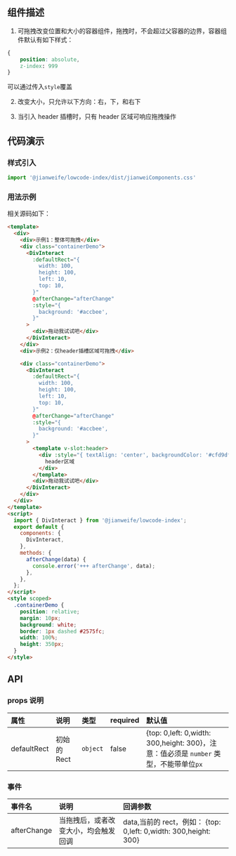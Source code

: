 ## 组件描述

1. 可拖拽改变位置和大小的容器组件，拖拽时，不会超过父容器的边界，容器组件默认有如下样式：

```css
{
    position: absolute,
    z-index: 999
}

```

可以通过传入`style`覆盖

2. 改变大小，只允许以下方向：右，下，和右下

3. 当引入 header 插槽时，只有 header 区域可响应拖拽操作

## 代码演示

### 样式引入

```js
import '@jianweife/lowcode-index/dist/jianweiComponents.css'
```

### 用法示例

<DivInteractDemo />

相关源码如下：

```html
<template>
  <div>
    <div>示例1：整体可拖拽</div>
    <div class="containerDemo">
      <DivInteract
        :defaultRect="{
          width: 100,
          height: 100,
          left: 10,
          top: 10,
        }"
        @afterChange="afterChange"
        :style="{
          background: '#accbee',
        }"
      >
        <div>拖动我试试吧</div>
      </DivInteract>
    </div>
    <div>示例2：仅header插槽区域可拖拽</div>

    <div class="containerDemo">
      <DivInteract
        :defaultRect="{
          width: 100,
          height: 100,
          left: 10,
          top: 10,
        }"
        @afterChange="afterChange"
        :style="{
          background: '#accbee',
        }"
      >
        <template v-slot:header>
          <div :style="{ textAlign: 'center', backgroundColor: '#cfd9df' }">
            header区域
          </div>
        </template>
        <div>拖动我试试吧</div>
      </DivInteract>
    </div>
  </div>
</template>
<script>
  import { DivInteract } from '@jianweife/lowcode-index';
  export default {
    components: {
      DivInteract,
    },
    methods: {
      afterChange(data) {
        console.error('+++ afterChange', data);
      },
    },
  };
</script>
<style scoped>
  .containerDemo {
    position: relative;
    margin: 10px;
    background: white;
    border: 1px dashed #2575fc;
    width: 100%;
    height: 350px;
  }
</style>
```

## API

### props 说明

| 属性        | 说明        | 类型     | required | 默认值   |
| :---------- | :---------- | :------- | :------- | :---------- |
| defaultRect | 初始的 Rect | `object` | false    | {top: 0,left: 0,width: 300,height: 300}，注意：值必须是 `number` 类型，不能带单位`px` |

### 事件

| 事件名      | 说明   | 回调参数    |
| :---------- | :-------- | :--------- |
| afterChange | 当拖拽后，或者改变大小，均会触发回调 | data,当前的 rect，例如： {top: 0,left: 0,width: 300,height: 300} |
